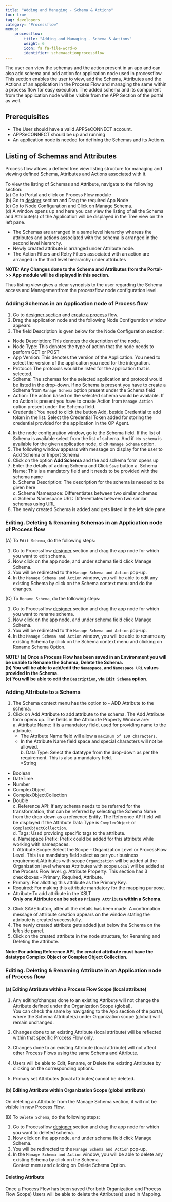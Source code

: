 ```yaml
---
title: "Adding and Managing - Schema & Actions"
toc: true
tag: developers
category: "Processflow"
menus: 
    processflow:     
        title: "Adding and Managing - Schema & Actions"
        weight: 6
        icon: fa fa-file-word-o
        identifier: schemaactionprocessflow
---
```


The user can view the schemas and the action present in an app and can also add schema and add action for application node used in processflow. 
This section enables the user to view, add the Schema, Attributes and the Actions of an application in the Process Flow and managing the same
within a process flow for easy execution. The added schema and its component from the application node will
be visible from the APP Section of the portal as well. 

## Prerequisites
- The User should have a valid APPSeCONNECT account.
- APPSeCONNECT should be up and running
- An application node  is needed for defining the Schemas and its Actions.


## Listing of Schemas and Attributes

Process flow allows a defined tree view listing structure for managing and viewing
defined Schema, Attributes and Actions associated with it. 

To view the listing of Schemas and Attribute,  navigate to the following section:   
(a) Go to Portal and click on Process Flow module  
(b) Go to [desiger]() section and Drag the required App Node  
(c) Go to Node Configuration and Click on Manage Schema.   
(d) A window opens up and here you can view the listing of all the Schema and Attribute(s) of the Application 
will be displayed in the Tree view on the left pane. 

* The Schemas are arranged in a same level hierarchy whereas the attributes and actions associated with the schema is arranged in the second level 
hierarchy.
* Newly created attribute is arranged under Attribute node.
* The Action Filters and Retry Filters associated with an action are arranged in 
the third level hieararchy under attributes

**NOTE: Any Changes done to the Schema and Attributes from the Portal->> App module 
will be displayed in this section.**

Thus listing view gives a clear synopisis to the user regarding the Schema access and 
Managementfrom the processflow node configuration level. 


### Adding Schemas in an Application node of Process flow 

1) Go to [designer section]() and [create a process]() flow.  
2) Drag the application node and the following  Node Configuration window appears.  
3) The field Description is gven below for the Node Configuration section:  
* Node Description: This denotes the description of the node.  
* Node Type: This denotes the type of action that the node needs to perform GET or POST   
* App Version: This denotes the version of the Application. You need to select the version of the application you need for the integration.  
* Protocol: The protocols would be listed for the application that is selected.     
* Schema: The schemas for the selected application and protocol would be listed in the drop-down. If no Schema is present you have to create a Schema from `Manage Schema` option present under the Schema field  
* Action: The action based on the selected schema would be available. If no Action is present you have to create Action from `Manage Action` option present under the Schema field.  
* Credential: You need to click the button Add, beside Credential to add token in the list. Select the Credential Token added for storing the credential provided for the application in the OP Agent.    
4) In the node configuration window, go to the Schema field. If the list of Schema is available select from 
the list of schema. And if` No schema` is available for the given application node, click `Manage Schema` option.  
5) The following window appears with message on display for the user to Add Schema or Import Schema  
6) Click on the option **Add Schema** and the add schema form opens up  
7) Enter the details of adding Schema and Click `Save` button 
 a. Schema Name: This is a mandatory field and it needs to be provided with the schema name    
 b. Schema Description: The description for the schema is needed to be given here   
 c. Schema Namespace: Differentiates between two similar schemas   
 d. Schema Namespace URL: Differentiates between two similar schemas using URL  
8) The newly created Schema is added and gets listed in the left side pane.  


### Editing. Deleting & Renaming Schemas in an Application node of Process flow 

(A) To `Edit Schema`, do the following steps:   

1) Go to Processflow [designer]() section and drag the app node for which you want to edit schema.    
2) Now click on the app node, and under schema field click Manage Schema.    
3) You will be redirected to the `Manage Schema and Action` pop-up.    
4) In the `Manage Schema and Action` window, you will be able to edit any existing Schema by click on the Schema
context menu and do the changes.    


(C) To `Rename Schema`, do the following steps:    

1) Go to Processflow [designer]() section and drag the app node for which you want to rename schema.    
2) Now click on the app node, and under schema field click Manage Schema.    
3) You will be redirected to the `Manage Schema and Action` pop-up.    
4) In the `Manage Schema and Action` window, you will be able to rename any existing Schema by click on the Schema
context menu and clicking on Rename Schema Option.    

**NOTE: (a) Once a Process Flow has been saved in an Environment you will be
unable to Rename the Schema, Delete the Schema.      
(b) You will be able to add/edit the `Namespace`, and `Namespace URL` values provided in the Schema.    
(c) You will be able to edit the `Description`, via `Edit Schema` option.**

### Adding Attribute to a Schema

1) The Schema context menu has the option to - ADD Attribute to the schema.  
2) Click on Add Attribute to add attribute to the schema. The Add Attribute form opens up. 
The fields in the Attriburte Property Window are:   
a. Attribute Name: It is a mandatory field, used for providing name to the attribute. 
   * The Attribute Name field will allow a `maximum of 100 characters`.  
   * In the Attribute Name field space and special characters will not be allowed.    
b. Data Type: Select the datatype from the drop-down as per the requirement. This is also a mandatory field.    
 *String  
 * Boolean  
 * DateTime  
 * Number  
 * ComplexObject  
 * ComplexObjectCollection  
 * Double   
c. Reference API: If any schema needs to be referred for the transformation, that can be referred by selecting 
the Schema Name from the drop-down as a reference Entity. The Reference API field will be displayed if the Attribute Data Type is `ComplexObject` or `ComplexObjectCollection`.        
d. Tags: Used  providing specific tags to the attribute.  
e. Namespace Prefix: Prefix could be added for this attribute while working with namespaces.  
f. Attribute Scope: Select the Scope - Organization Level or ProcessFlow Level. This is a mandatory field
select as per your business requirement.Attributes with scope `Organization` will be added at the Organization
 level whereas Attributes with scope `Local` will be added at the Process Flow level. 
g. Attribute Property: This section has 3 checkboxes - Primary, Required, Attribute.   
* Primary: For allotting this attribute as the Primary Key.  
* Required: For making this attribute mandatory for the mapping purpose.  
* Attribute:To add attribute in the XSLT    
**Only one Attribute can be set as `Primary Attribute` within a Schema.**     
3) Click SAVE button, after all the details has been made. A confirmation message of attribute creation
appears on the window stating the attribute is created successfully.    
4) The newly created attribute gets added just below the Schema on the left side panel.        
5) Click on the created attribute in the node structure, for Renaming and Deleting 
the attribute.        

**Note: For adding Reference API, the created attribute must have the datatype Complex Object or Complex Object Collection.**

### Editing. Deleting & Renaming Attribute in an Application node of Process flow 

#### (a) Editing Attribute within a  Process Flow Scope (local attribute)

1) Any editing/changes done to an existing Attribute will not change the Attribute defined under the Organization Scope (global).  
You can check the same by navigating to the App section of the portal, where the Schema Attribute(s) under Organization scope (global) will remain unchanged.

2) Changes done to an existing Attribute (local attribute) will be reflected within that specific Process Flow only.  
3) Changes done to an existing Attribute (local attribute) will not affect other Process Flows using the same Schema and Attribute.  
4) Users will be able to Edit, Rename, or Delete the existing Attributes by clicking on the corresponding options.  
5) Primary set Attributes (local attributes)cannot be deleted.    

#### (b) Editing Attribute within Organization Scope (global attribute)
On deleting an Attribute from the Manage Schema section, it will not be visible in new Process Flow.

(B) To `Delete Schema`, do the following steps:  

1) Go to Processflow [designer]() section and drag the app node for which you want to deleted schema.  
2) Now click on the app node, and under schema field click Manage Schema.  
3) You will be redirected to the `Manage Schema and Action` pop-up.  
4) In the `Manage Schema and Action` window, you will be able to delete any existing Schema by click on the Schema.  
Context menu and clicking on Delete Schema Option.          

#### Deleting Attribute  

Once a Process Flow has been saved (For both Organization and Process Flow Scope)
Users will be able to delete the Attribute(s) used in Mapping.

####   
